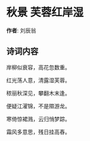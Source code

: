 # 秋景 芙蓉红岸湿

**作者**: 刘辰翁

## 诗词内容

岸柳似衰容，高花忽数重。

红光荡人意，清露湿芙蓉。

秾丽秋深见，攀翻木末逢。

便疑江濯锦，不是隰游龙。

寒倚惊裙溅，云归悄梦踪。

霜风多意思，残日挂高舂。

